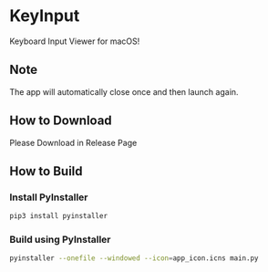 # KeyInput
Keyboard Input Viewer for macOS!

## Note
The app will automatically close once and then launch again.

## How to Download
Please Download in Release Page

## How to Build

### Install PyInstaller
```bash
pip3 install pyinstaller
```

### Build using PyInstaller
```bash
pyinstaller --onefile --windowed --icon=app_icon.icns main.py
```
